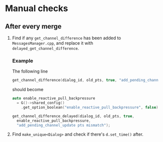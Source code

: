 # Manual checks
## After every merge
1. Find if any `get_channel_difference` has been added to `MessagesManager.cpp`, and replace it with `delayed_get_channel_difference`.

    ### Example
    The following line
    
    ```cpp
    get_channel_difference(dialog_id, old_pts, true, "add_pending_channel_update pts mismatch");
     ```
    
    should become
    
    ```cpp
    auto enable_reactive_pull_backpressure
      = G()->shared_config()
        .get_option_boolean("enable_reactive_pull_backpressure", false);

    get_channel_difference_delayed(dialog_id, old_pts, true,
      enable_reactive_pull_backpressure,
      "add_pending_channel_update pts mismatch");
    ```

2. Find `make_unique<Dialog>` and check if there's `d.set_time()` after.